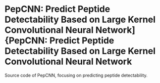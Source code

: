 # PepCNN: Predict Peptide Detectability Based on Large Kernel Convolutional Neural Network]{PepCNN: Predict Peptide Detectability Based on Large Kernel Convolutional Neural Network
Source code of PepCNN, focusing on predicting peptide detectability.
